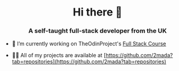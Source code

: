 <h1 align="center">Hi there 🐒</h1>
<h3 align="center">A self-taught full-stack developer from the UK</h3>

- 🔭 I’m currently working on TheOdinProject's [Full Stack Course](https://www.theodinproject.com/paths)

- 👨‍💻 All of my projects are available at [https://github.com/2mada?tab=repositories](https://github.com/2mada?tab=repositories)
